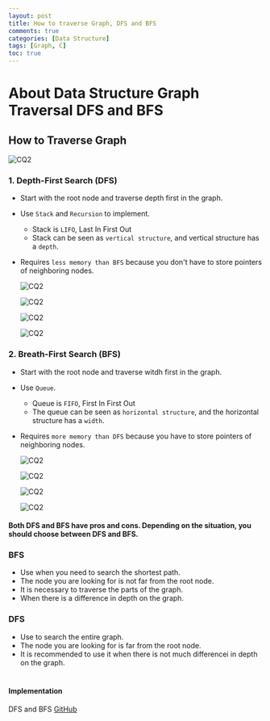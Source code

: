 ```yaml
---
layout: post
title: How to traverse Graph, DFS and BFS
comments: true
categories: [Data Structure]
tags: [Graph, C]
toc: true
---
```


# About Data Structure Graph Traversal DFS and BFS

## How to Traverse Graph

![CQ2](/public/images/3graph1.PNG)

### 1. Depth-First Search (DFS)

- Start with the root node and traverse depth first in the graph.
- Use `Stack` and `Recursion` to implement.
  - Stack is `LIFO`, Last In First Out
  - Stack can be seen as `vertical structure`, and vertical structure has a `depth`.
- Requires `less memory than BFS` because you don't have to store pointers of neighboring nodes.

  ![CQ2](/public/images/3graph8.PNG)

  ![CQ2](/public/images/3graph5.PNG)

  ![CQ2](/public/images/3graph9.PNG)

  ![CQ2](/public/images/3graph2.PNG)

### 2. Breath-First Search (BFS)

- Start with the root node and traverse witdh first in the graph.
- Use `Queue`.
  - Queue is `FIFO`, First In First Out
  - The queue can be seen as `horizontal structure`, and the horizontal structure has a `width`.
- Requires `more memory than DFS` because you have to store pointers of neighboring nodes.

  ![CQ2](/public/images/3graph7.PNG)

  ![CQ2](/public/images/3graph6.PNG)

  ![CQ2](/public/images/3graph10.PNG)

  ![CQ2](/public/images/3graph3.PNG)

#### Both DFS and BFS have pros and cons. Depending on the situation, you should choose between DFS and BFS.

### BFS

- Use when you need to search the shortest path.
- The node you are looking for is not far from the root node.
- It is necessary to traverse the parts of the graph.
- When there is a difference in depth on the graph.

### DFS

- Use to search the entire graph.
- The node you are looking for is far from the root node.
- It is recommended to use it when there is not much differencei in depth on the graph.

#

#### Implementation

DFS and BFS [GitHub](https://github.com/HyoSup0513/study/blob/master/Datastructure/Graph/Graph%20Traversal/GraphTraversal.c)
